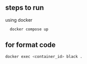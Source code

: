 ## steps to run

using docker

```bash
  docker compose up
```

## for format code

```bash
docker exec <container_id> black .
```
